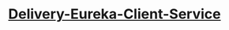 # [Delivery-Eureka-Client-Service](https://github.com/MADS1974/Desenvolvendo-servi-os-de-ger-de-ped-de-restaurantes-com-Spring-Cloud-Mads1974)




